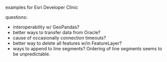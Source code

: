 examples for Esri Developer Clinic

questions:
* interoperability w/ GeoPandas?
* better ways to transfer data from Oracle?
* cause of occasionally connection timeouts?
* better way to delete all features w/in FeatureLayer?
* ways to append to line segments?  Ordering of line segments seems to be unpredictable.
